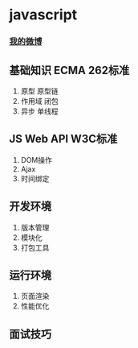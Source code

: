 # javascript

### [我的微博](http://weibo.com/u/3826537889?refer_flag=1001030201_&is_all=1)

## 基础知识 ECMA 262标准
1. 原型 原型链
2. 作用域 闭包
3. 异步 单线程

## JS Web API   W3C标准
1. DOM操作
2. Ajax
3. 时间绑定

## 开发环境
1. 版本管理
2. 模块化
3. 打包工具

## 运行环境
1. 页面渲染
2. 性能优化

## 面试技巧
